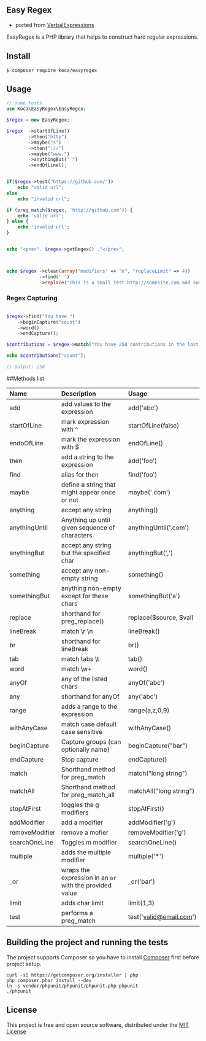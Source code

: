 ## Easy Regex
- ported from [VerbalExpressions](https://github.com/VerbalExpressions/PHPVerbalExpressions)

EasyRegex is a PHP library that helps to construct hard regular expressions.  

## Install

```
$ composer require koca/easyregex
```

## Usage

```php
// some tests
use Koca\EasyRegex\EasyRegex;

$regex = new EasyRegex;

$regex  ->startOfLine()
        ->then("http")
        ->maybe("s")
        ->then("://")
        ->maybe("www.")
        ->anythingBut(" ")
        ->endOfLine();


if($regex->test("https://github.com/"))
    echo "valid url";
else
    echo "invalid url";

if (preg_match($regex, 'http://github.com')) {
    echo 'valid url';
} else {
    echo 'invalid url';
}


echo "<pre>". $regex->getRegex() ."</pre>";



echo $regex ->clean(array("modifiers" => "m", "replaceLimit" => 4))
            ->find(' ')
            ->replace("This is a small test http://somesite.com and some more text.", "-");

```

### Regex Capturing

```php

$regex->find("You have ")
    ->beginCapture("count")
    ->word()
    ->endCapture();

$contributions = $regex->match("You have 258 contributions in the last year");

echo $contributions["count"];

// Output: 258

``` 

##Methods list

Name|Description|Usage
:---|:---|:---
add| add values to the expression| add('abc')
startOfLine| mark expression with ^| startOfLine(false)
endoOfLine| mark the expression with $|endOfLine()
then|add a string to the expression| add('foo')
find| alias for then| find('foo')
maybe| define a string that might appear once or not| maybe('.com')
anything| accept any string| anything()
anythingUntil | Anything up until given sequence of characters| anythingUntil('.com')
anythingBut| accept any string but the specified char| anythingBut(',')
something| accept any non-empty string| something()
somethingBut| anything non-empty except for these chars| somethingBut('a')
replace| shorthand for preg_replace()| replace($source, $val)
lineBreak| match \r \n|lineBreak()
br|shorthand for lineBreak| br()
tab|match tabs \t |tab()
word|match \w+|word()
anyOf| any of the listed chars| anyOf('abc')
any| shorthand for anyOf| any('abc')
range| adds a range to the expression|range(a,z,0,9)
withAnyCase| match case default case sensitive|withAnyCase()
beginCapture| Capture groups (can optionally name)| beginCapture("bar")
endCapture| Stop capture| endCapture()
match| Shorthand method for preg_match| match("long string")
matchAll| Shorthand method for preg_match_all| matchAll("long string")
stopAtFirst|toggles the g modifiers|stopAtFirst()
addModifier| add a modifier|addModifier('g')
removeModifier| remove a mofier|removeModifier('g')
searchOneLine| Toggles m modifier|searchOneLine()
multiple|adds the multiple modifier| multiple('*')
_or|wraps the expression in an `or` with the provided value|_or('bar')
limit|adds char limit|limit(1,3)
test| performs a preg_match| test('valid@email.com')


## Building the project and running the tests
The project supports Composer so you have to install [Composer](https://getcomposer.org/doc/00-intro.md#installation-nix) first before project setup.

    curl -sS https://getcomposer.org/installer | php
    php composer.phar install --dev
    ln -s vendor/phpunit/phpunit/phpunit.php phpunit
    ./phpunit
    

## License

This project is free and open source software, distributed under the [MIT License](/LICENSE) 
